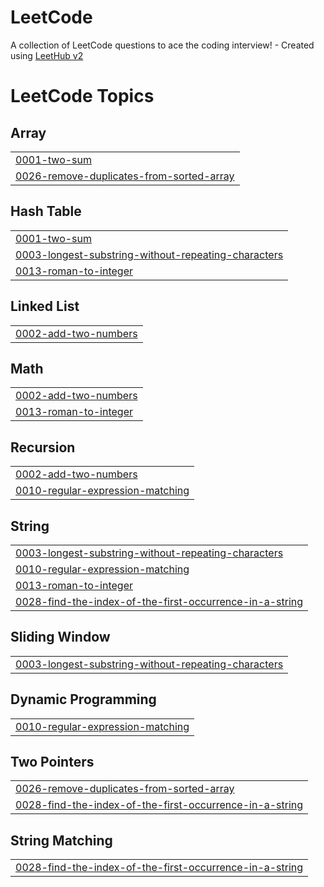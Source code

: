 # LeetCode
A collection of LeetCode questions to ace the coding interview! - Created using [LeetHub v2](https://github.com/arunbhardwaj/LeetHub-2.0)

<!---LeetCode Topics Start-->
# LeetCode Topics
## Array
|  |
| ------- |
| [0001-two-sum](https://github.com/harsh9899100/LeetCode/tree/master/0001-two-sum) |
| [0026-remove-duplicates-from-sorted-array](https://github.com/harsh9899100/LeetCode/tree/master/0026-remove-duplicates-from-sorted-array) |
## Hash Table
|  |
| ------- |
| [0001-two-sum](https://github.com/harsh9899100/LeetCode/tree/master/0001-two-sum) |
| [0003-longest-substring-without-repeating-characters](https://github.com/harsh9899100/LeetCode/tree/master/0003-longest-substring-without-repeating-characters) |
| [0013-roman-to-integer](https://github.com/harsh9899100/LeetCode/tree/master/0013-roman-to-integer) |
## Linked List
|  |
| ------- |
| [0002-add-two-numbers](https://github.com/harsh9899100/LeetCode/tree/master/0002-add-two-numbers) |
## Math
|  |
| ------- |
| [0002-add-two-numbers](https://github.com/harsh9899100/LeetCode/tree/master/0002-add-two-numbers) |
| [0013-roman-to-integer](https://github.com/harsh9899100/LeetCode/tree/master/0013-roman-to-integer) |
## Recursion
|  |
| ------- |
| [0002-add-two-numbers](https://github.com/harsh9899100/LeetCode/tree/master/0002-add-two-numbers) |
| [0010-regular-expression-matching](https://github.com/harsh9899100/LeetCode/tree/master/0010-regular-expression-matching) |
## String
|  |
| ------- |
| [0003-longest-substring-without-repeating-characters](https://github.com/harsh9899100/LeetCode/tree/master/0003-longest-substring-without-repeating-characters) |
| [0010-regular-expression-matching](https://github.com/harsh9899100/LeetCode/tree/master/0010-regular-expression-matching) |
| [0013-roman-to-integer](https://github.com/harsh9899100/LeetCode/tree/master/0013-roman-to-integer) |
| [0028-find-the-index-of-the-first-occurrence-in-a-string](https://github.com/harsh9899100/LeetCode/tree/master/0028-find-the-index-of-the-first-occurrence-in-a-string) |
## Sliding Window
|  |
| ------- |
| [0003-longest-substring-without-repeating-characters](https://github.com/harsh9899100/LeetCode/tree/master/0003-longest-substring-without-repeating-characters) |
## Dynamic Programming
|  |
| ------- |
| [0010-regular-expression-matching](https://github.com/harsh9899100/LeetCode/tree/master/0010-regular-expression-matching) |
## Two Pointers
|  |
| ------- |
| [0026-remove-duplicates-from-sorted-array](https://github.com/harsh9899100/LeetCode/tree/master/0026-remove-duplicates-from-sorted-array) |
| [0028-find-the-index-of-the-first-occurrence-in-a-string](https://github.com/harsh9899100/LeetCode/tree/master/0028-find-the-index-of-the-first-occurrence-in-a-string) |
## String Matching
|  |
| ------- |
| [0028-find-the-index-of-the-first-occurrence-in-a-string](https://github.com/harsh9899100/LeetCode/tree/master/0028-find-the-index-of-the-first-occurrence-in-a-string) |
<!---LeetCode Topics End-->
